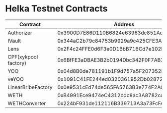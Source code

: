 # Helka Testnet Contracts

| Contract  	|  Address 	|	
|---	|---	| 
| Authorizer  	| 0x3900D7E86D110B6824e63963dc851Ad4C0Aefb0F  	|
| IVault  	| 0x344aC2b79c84753b9929a9c425CFE3A9098dEC84  	|
| Lens  	| 0x2F4c24FFE0d6F3e0D1BbB716Cd7e102EEfC8A11c  	|
| CPF(xykpool factory)  	| 0x6BfFE3aDBAE3B2b0194Dbc342F0F7AB30D4C7D2d  	|
| YOO 	| 0x04d8B0de781191b1F9d757a5F207352FBE963198  	|
| veYOO	| 0x1091C41FE244ed0320361952Db02872732f3BF61  	|
| LinearBribeFactory  	| 0x0e9531cEd74de565FA5763B3e774F2ACd411b960  	|
| WETH  	| 0xB4991Ece9474eC4312bdc8ac3A8782cdc4920443  	|
| WETHConverter  	| 0x224bF931de112116B339713A3a73FcFAcFBED22C  	|
